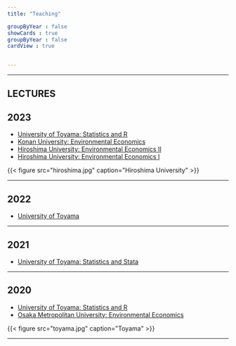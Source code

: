 ```yaml
---
title: "Teaching"

groupByYear : false
showCards : true
groupByYear : false
cardView : true


---
```

---

##  LECTURES 


## 2023
- [University of Toyama: Statistics and R](/posts/2023-4/)
- [Konan University: Environmental Economics](/posts/2023-3/)
- [Hiroshima University: Environmental Economics II](/posts/2023-2/)
- [Hiroshima University: Environmental Economics I](/posts/2023-1/)

{{< figure
    src="hiroshima.jpg"
    caption="Hiroshima University"
    >}}

---

## 2022

- [University of Toyama](/posts/2022-1/)

---

## 2021

- [University of Toyama: Statistics and Stata](/posts/2021-1/)

---

## 2020

- [University of Toyama: Statistics and R](/posts/2020-2/)
- [Osaka Metropolitan University: Environmental Economics](/posts/2020-1/)

{{< figure
    src="toyama.jpg"
    caption="Toyama"
    >}}

---
